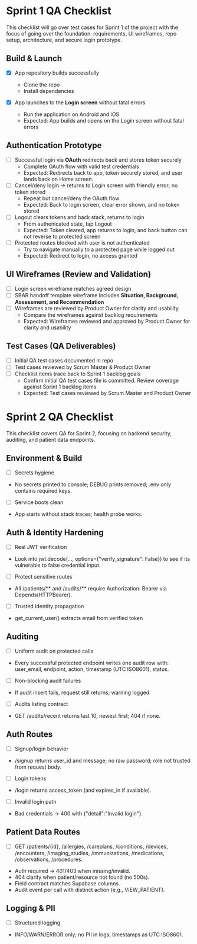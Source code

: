 # Sprint 1 QA Checklist

This checklist will go over test cases for Sprint 1 of the project with the focus of going over the foundation: requirements, UI wireframes, repo setup, architecture, and secure login prototype.

## Build & Launch
- [x] App repository builds successfully
  - Clone the repo
  - Install dependencies
    
- [x] App launches to the **Login screen** without fatal errors
  - Run the application on Android and iOS
  - Expected: App builds and opens on the Login screen without fatal errors

## Authentication Prototype
- [ ] Successful login via **OAuth** redirects back and stores token securely
  - Complete OAuth flow with valid test credentials
  - Expected: Redirects back to app, token securely stored, and user lands back on Home screen.
- [ ] Cancel/deny login -> returns to Login screen with friendly error; no token stored
  - Repeat but cancel/deny the OAuth flow
  - Expected: Back to login screen, clear error shown, and no token stored
- [ ] Logout clears tokens and back stack, returns to login
  - From authenicated state, tap Logout
  - Expected: Token cleared, app returns to login, and back button can not reverse to protected screen
- [ ] Protected routes blocked with user is not authenticated
  - Try to navigate manually to a protected page while logged out
  - Expected: Redirect to login, no access granted

## UI Wireframes (Review and Validation)
- [ ] Login screen wireframe matches agreed design
- [ ] SBAR handoff template wireframe includes **Situation, Background, Assessment, and Recommendation**
- [ ] Wireframes are reviewed by Product Owner for clarity and usability
  - Compare the wireframes against backlog requirements
  - Expected: Wireframes reviewed and approved by Product Owner for clarity and usability

## Test Cases (QA Deliverables)
- [ ] Initial QA test cases documented in repo
- [ ] Test cases reviewed by Scrum Master & Product Owner
- [ ] Checklist items trace back to Sprint 1 backlog goals
  - Confirm initial QA test cases file is committed. Review coverage against Sprint 1 backlog items
  - Expected: Test cases reviewed by Scrum Master and Product Owner
     
# Sprint 2 QA Checklist

This checklist covers QA for Sprint 2, focusing on backend security, auditing, and patient data endpoints.

## Environment & Build
- [ ] Secrets hygiene
- No secrets printed to console; DEBUG prints removed; .env only contains required keys.
- [ ] Service boots clean
- App starts without stack traces; health probe works.

## Auth & Identity Hardening
- [ ] Real JWT verification
- Look into jwt.decode(..., options={"verify_signature": False}) to see if its vulnerable to false credential input.
- [ ] Protect sensitive routes
- All /patients/** and /audits/** require Authorization: Bearer <token> via Depends(HTTPBearer).
- [ ] Trusted identity propagation
- get_current_user() extracts email from verified token

## Auditing
- [ ] Uniform audit on protected calls
- Every successful protected endpoint writes one audit row with: user_email, endpoint, action, timestamp (UTC ISO8601), status.
- [ ] Non-blocking audit failures
- If audit insert fails, request still returns; warning logged.
- [ ] Audits listing contract
- GET /audits/recent returns last 10, newest first; 404 if none.

## Auth Routes
- [ ] Signup/login behavior
- /signup returns user_id and message; no raw password; role not trusted from request body.
- [ ] Login tokens
- /login returns access_token (and expires_in if available).
- [ ] Invalid login path
- Bad credentials → 400 with {"detail":"Invalid login"}.

## Patient Data Routes
- [ ] GET /patients/{id}, /allergies, /careplans, /conditions, /devices, /encounters, /imaging_studies, /immunizations, /medications, /observations, /procedures.
- Auth required → 401/403 when missing/invalid.
- 404 clarity when patient/resource not found (no 500s).
- Field contract matches Supabase columns.
- Audit event per call with distinct action (e.g., VIEW_PATIENT).

## Logging & PII
- [ ] Structured logging
- INFO/WARN/ERROR only; no PII in logs; timestamps as UTC ISO8601.
